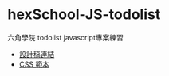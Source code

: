 # hexSchool-JS-todolist
六角學院 todolist javascript專案練習
* [設計稿連結](https://hexschool.github.io/js-todo/#artboard0)
* [CSS 範本](https://codepen.io/hexschool/pen/KKmvpPP)
